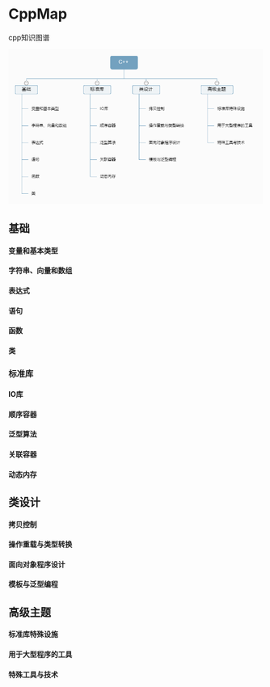 # CppMap
cpp知识图谱

![C++](https://raw.githubusercontent.com/itisyang/CppMap/master/C%2B%2B.png)


## 基础

#### 变量和基本类型

#### 字符串、向量和数组

#### 表达式

#### 语句

#### 函数

#### 类

### 标准库

#### IO库

#### 顺序容器

#### 泛型算法

#### 关联容器

#### 动态内存

## 类设计 

#### 拷贝控制

#### 操作重载与类型转换

#### 面向对象程序设计

#### 模板与泛型编程

## 高级主题

#### 标准库特殊设施

#### 用于大型程序的工具

#### 特殊工具与技术
